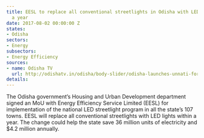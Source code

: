 ```yaml
---
title: EESL to replace all conventional streetlights in Odisha with LED lights in
  a year
date: 2017-08-02 00:00:00 Z
states:
- Odisha
sectors:
- Energy
subsectors:
- Energy Efficiency
sources:
- name: Odisha TV
  url: http://odishatv.in/odisha/body-slider/odisha-launches-unnati-for-street-light-national-programme-231134/
details: 
---
```


The Odisha government’s Housing and Urban Development department signed an MoU with Energy Efficiency Service Limited (EESL) for implementation of the national LED streetlight program in all the state’s 107 towns. EESL will replace all conventional streetlights with LED lights within a year. The change could help the state save 36 million units of electricity and $4.2 million annually.
